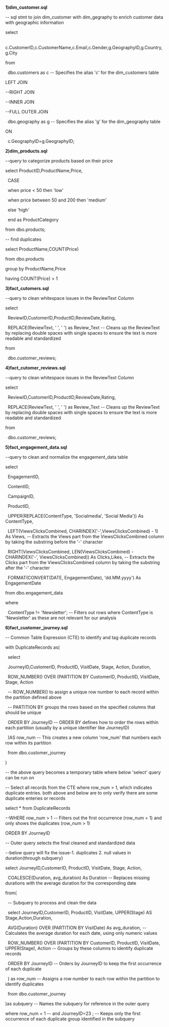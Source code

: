 **1)dim\_customer.sql**



-- sql stmt to join dim\_customer with dim\_gegraphy to enrich customer data with geographic information



select

&nbsp;	c.CustomerID,c.CustomerName,c.Email,c.Gender,g.GeographyID,g.Country,g.City

from

&nbsp;	dbo.customers as c -- Specifies the alias 'c' for the dim\_customers table

LEFT JOIN

--RIGHT JOIN

--INNER JOIN

--FULL OUTER JOIN

&nbsp;	dbo.geography as g -- Specifies the alias 'g' for the dim\_geography table

ON 

&nbsp;	c.GeographyID=g.GeographyID;





**2)dim\_products.sql**



--query to categorize products based on their price

select ProductID,ProductName,Price, 

&nbsp;	CASE

&nbsp;		when price < 50 then 'low'

&nbsp;		when price between 50 and 200 then 'medium'

&nbsp;		else 'high'

&nbsp;	end as ProductCategory

from dbo.products;



-- find duplicates

select ProductName,COUNT(Price)

from dbo.products

group by ProductName,Price

having COUNT(Price) > 1





**3)fact\_cutomers.sql**



--query to clean whitespace issues in the ReviewText Column



select

&nbsp;	ReviewID,CustomerID,ProductID,ReviewDate,Rating,

&nbsp;	REPLACE(ReviewText, '  ', ' ') as Review\_Text -- Cleans up the ReviewText by replacing double spaces with single spaces to ensure the text is more readable and standardized

from

&nbsp;	dbo.customer\_reviews;





**4)fact\_cutomer\_reviews.sql**



--query to clean whitespace issues in the ReviewText Column



select

&nbsp;	ReviewID,CustomerID,ProductID,ReviewDate,Rating,

&nbsp;	REPLACE(ReviewText, '  ', ' ') as Review\_Text -- Cleans up the ReviewText by replacing double spaces with single spaces to ensure the text is more readable and standardized

from

&nbsp;	dbo.customer\_reviews;





**5)fact\_engagement\_data.sql**



--query to clean and normalize the engagement\_data table

select 

&nbsp;	EngagementID,

&nbsp;	ContentID,

&nbsp;	CampaignID,

&nbsp;	ProductID,

&nbsp;	UPPER(REPLACE(ContentType, 'Socialmedia', 'Social Media')) As ContentType,

&nbsp;	LEFT(ViewsClicksCombined, CHARINDEX('-',ViewsClicksCombined) - 1) As Views, -- Extracts the Views part from the ViewsClicksCombined column by taking the substring before the '-' character

&nbsp;	RIGHT(ViewsClicksCombined, LEN(ViewsClicksCombined) - CHARINDEX('-', ViewsClicksCombined)) As Clicks,Likes, -- Extracts the Clicks part from the ViewsClicksCombined column by taking the substring after the '-' character



&nbsp;	FORMAT(CONVERT(DATE, EngagementDate), 'dd.MM.yyyy') As EngagementDate



from dbo.engagement\_data



where 

&nbsp;	ContentType != 'Newsletter'; -- Filters out rows where ContentType is 'Newsletter' as these are not relevant for our analysis





**6)fact\_customer\_journey.sql**



-- Common Table Expression (CTE) to identify and tag duplicate records

with DuplicateRecords as(

&nbsp;	select

&nbsp;		JourneyID,CustomerID, ProductID, VisitDate, Stage, Action, Duration,

&nbsp;		ROW\_NUMBER() OVER (PARTITION BY CustomerID, ProductID, VisitDate, Stage, Action

&nbsp;						-- ROW\_NUMBER() to assign a unique row number to each record within the partition defined above

&nbsp;						-- PARTITION BY groups the rows based on the specified columns that should be unique

&nbsp;		ORDER BY JourneyID -- ORDER BY defines how to order the rows within each partition (usually by a unique identifier like JourneyID)

&nbsp;		)AS row\_num -- This creates a new column 'row\_num' that numbers each row within its partition

&nbsp;	from dbo.customer\_journey

)

-- the above query becomes a temporary table where below 'select' query can be run on

-- Select all records from the CTE where row\_num > 1, which indicates duplicate entries. both above and below are to only verify there are some duplicate enteries or records

select \* from DuplicateRecords

--WHERE row\_num > 1  -- Filters out the first occurrence (row\_num = 1) and only shows the duplicates (row\_num > 1)

ORDER BY JourneyID





-- Outer query selects the final cleaned and standardized data

--below query will fix the issue-1. duplicates 2. null values in duration(through subquery)



select JourneyID,CustomerID, ProductID, VisitDate, Stage, Action, 

&nbsp;		COALESCE(Duration, avg\_duration) As Duration -- Replaces missing durations with the average duration for the corresponding date

from(

&nbsp;	-- Subquery to process and clean the data



&nbsp;	select JourneyID,CustomerID, ProductID, VisitDate, UPPER(Stage) AS Stage,Action,Duration,

&nbsp;	AVG(Duration) OVER (PARTITION BY VisitDate) As avg\_duration, -- Calculates the average duration for each date, using only numeric values

&nbsp;	ROW\_NUMBER() OVER (PARTITION BY CustomerID, ProductID, VisitDate, UPPER(Stage), Action -- Groups by these columns to identify duplicate records

&nbsp;	ORDER BY JourneyID -- Orders by JourneyID to keep the first occurrence of each duplicate

&nbsp;	) as row\_num -- Assigns a row number to each row within the partition to identify duplicates

&nbsp;	from dbo.customer\_journey

)as subquery -- Names the subquery for reference in the outer query

where row\_num = 1 -- and JourneyID=23 ; -- Keeps only the first occurrence of each duplicate group identified in the subquery

